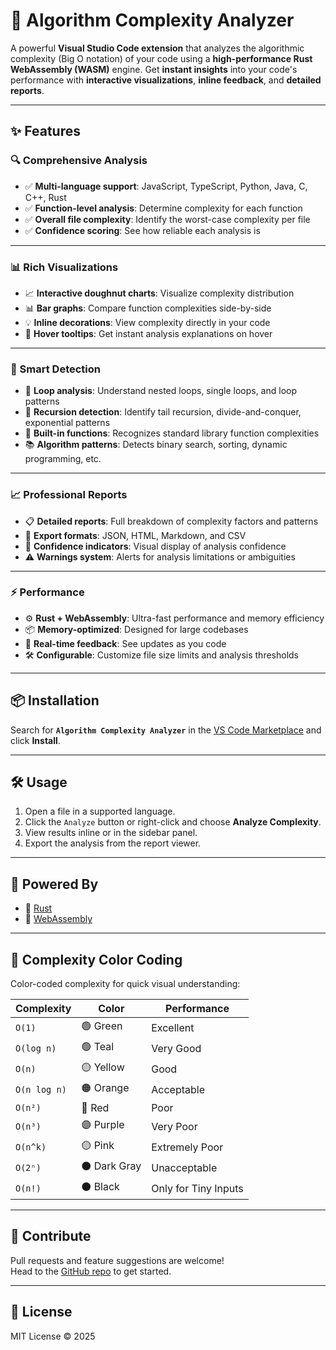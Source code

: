 # 🚀 Algorithm Complexity Analyzer

A powerful **Visual Studio Code extension** that analyzes the algorithmic complexity (Big O notation) of your code using a **high-performance Rust WebAssembly (WASM)** engine. Get **instant insights** into your code's performance with **interactive visualizations**, **inline feedback**, and **detailed reports**.

---

## ✨ Features

### 🔍 Comprehensive Analysis
- ✅ **Multi-language support**: JavaScript, TypeScript, Python, Java, C, C++, Rust  
- ✅ **Function-level analysis**: Determine complexity for each function  
- ✅ **Overall file complexity**: Identify the worst-case complexity per file  
- ✅ **Confidence scoring**: See how reliable each analysis is  

---

### 📊 Rich Visualizations
- 📈 **Interactive doughnut charts**: Visualize complexity distribution  
- 📊 **Bar graphs**: Compare function complexities side-by-side  
- 💡 **Inline decorations**: View complexity directly in your code  
- 🧠 **Hover tooltips**: Get instant analysis explanations on hover  

---

### 🎯 Smart Detection
- 🔁 **Loop analysis**: Understand nested loops, single loops, and loop patterns  
- 🔄 **Recursion detection**: Identify tail recursion, divide-and-conquer, exponential patterns  
- 🧰 **Built-in functions**: Recognizes standard library function complexities  
- 📚 **Algorithm patterns**: Detects binary search, sorting, dynamic programming, etc.  

---

### 📈 Professional Reports
- 📋 **Detailed reports**: Full breakdown of complexity factors and patterns  
- 💾 **Export formats**: JSON, HTML, Markdown, and CSV  
- 🔐 **Confidence indicators**: Visual display of analysis confidence  
- ⚠️ **Warnings system**: Alerts for analysis limitations or ambiguities  

---

### ⚡ Performance
- ⚙️ **Rust + WebAssembly**: Ultra-fast performance and memory efficiency  
- 📦 **Memory-optimized**: Designed for large codebases  
- 🔁 **Real-time feedback**: See updates as you code  
- 🛠️ **Configurable**: Customize file size limits and analysis thresholds  

---

## 📦 Installation

Search for **`Algorithm Complexity Analyzer`** in the [VS Code Marketplace](https://marketplace.visualstudio.com/items?itemName=mkswebs.algorithm-complexity-analyzer) and click **Install**.

---

## 🛠 Usage

1. Open a file in a supported language.
2. Click the `Analyze` button or right-click and choose **Analyze Complexity**.
3. View results inline or in the sidebar panel.
4. Export the analysis from the report viewer.

---

## 🧠 Powered By

- 🦀 [Rust](https://www.rust-lang.org/)
- 🧩 [WebAssembly](https://webassembly.org/)

---
## 🎨 Complexity Color Coding

Color-coded complexity for quick visual understanding:

| Complexity   | Color      | Performance        |
|--------------|------------|--------------------|
| `O(1)`       | 🟢 Green   | Excellent          |
| `O(log n)`   | 🟢 Teal    | Very Good          |
| `O(n)`       | 🟡 Yellow  | Good               |
| `O(n log n)` | 🟠 Orange  | Acceptable         |
| `O(n²)`      | 🔴 Red     | Poor               |
| `O(n³)`      | 🟣 Purple  | Very Poor          |
| `O(n^k)`     | 🟡 Pink    | Extremely Poor     |
| `O(2ⁿ)`      | ⚫ Dark Gray | Unacceptable     |
| `O(n!)`      | ⚫ Black   | Only for Tiny Inputs |

---

## 📣 Contribute

Pull requests and feature suggestions are welcome!  
Head to the [GitHub repo](https://github.com/mx0m/algo-complexity-analyzer) to get started.

---

## 📝 License

MIT License © 2025 
